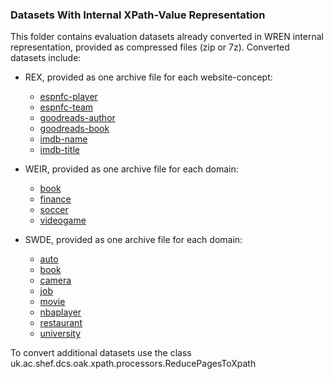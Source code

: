 
### Datasets With Internal XPath-Value Representation ###

This folder contains evaluation datasets already converted in WREN internal representation, provided as compressed files (zip or 7z).
Converted datasets include:
- REX, provided as one archive file for each website-concept:
  * [espnfc-player](./WEIR/espnfc-player-index.7z)
  * [espnfc-team](./WEIR/espnfc-team-index-new.7z)
  * [goodreads-author](./WEIR/goodreads-author-index.7z)
  * [goodreads-book](./WEIR/goodreads-book-index.7z)
  * [imdb-name](./WEIR/imdb-name-index.7z)
  * [imdb-title](./WEIR/imdb-title-index.7z)

- WEIR, provided as one archive file for each domain:
  * [book](./WEIR/book.zip)
  * [finance](./WEIR/finance.zip)
  * [soccer](./WEIR/soccer.zip)
  * [videogame](./WEIR/videogame.7z)

- SWDE, provided as one archive file for each domain:
  * [auto](./swde-17477/auto.7z)
  * [book](./swde-17477/book.7z)
  * [camera](./swde-17477/camera.7z)
  * [job](./swde-17477/job.7z)
  * [movie](./swde-17477/movie.7z)
  * [nbaplayer](./swde-17477/nbaplayer.7z)
  * [restaurant](./swde-17477/restaurant.7z)
  * [university](./swde-17477/university.7z)

To convert additional datasets use the class uk.ac.shef.dcs.oak.xpath.processors.ReducePagesToXpath
